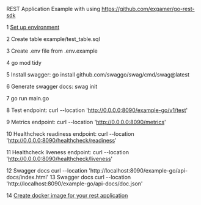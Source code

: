 REST Application Example with using https://github.com/exgamer/go-rest-sdk

1 [Set up environment](manual/ENVIRONMENT.MD)

2 Create table example/test_table.sql

3 Create .env file from .env.example

4 go mod tidy

5 Install swagger: go install github.com/swaggo/swag/cmd/swag@latest

6 Generate swagger docs: swag init

7 go run main.go

8 Test endpoint: curl --location 'http://0.0.0.0:8090/example-go/v1/test'

9 Metrics endpoint: curl --location 'http://0.0.0.0:8090/metrics'

10 Healthcheck readiness endpoint: curl --location 'http://0.0.0.0:8090/healthcheck/readiness'

11 Healthcheck liveness endpoint: curl --location 'http://0.0.0.0:8090/healthcheck/liveness'

12 Swagger docs curl --location 'http://localhost:8090/example-go/api-docs/index.html'
13 Swagger docs curl --location 'http://localhost:8090/example-go/api-docs/doc.json'

14 [Create docker image for your rest application](manual/HOW_TO_CREATE_DOCKER_FOR_GO_SERVICE.MD)

